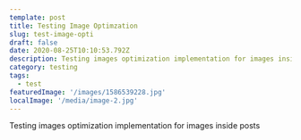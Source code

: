 ```yaml
---
template: post
title: Testing Image Optimzation
slug: test-image-opti
draft: false
date: 2020-08-25T10:10:53.792Z
description: Testing images optimization implementation for images inside posts
category: testing
tags:
  - test
featuredImage: '/images/1586539228.jpg'
localImage: '/media/image-2.jpg'
---
```

Testing images optimization implementation for images inside posts